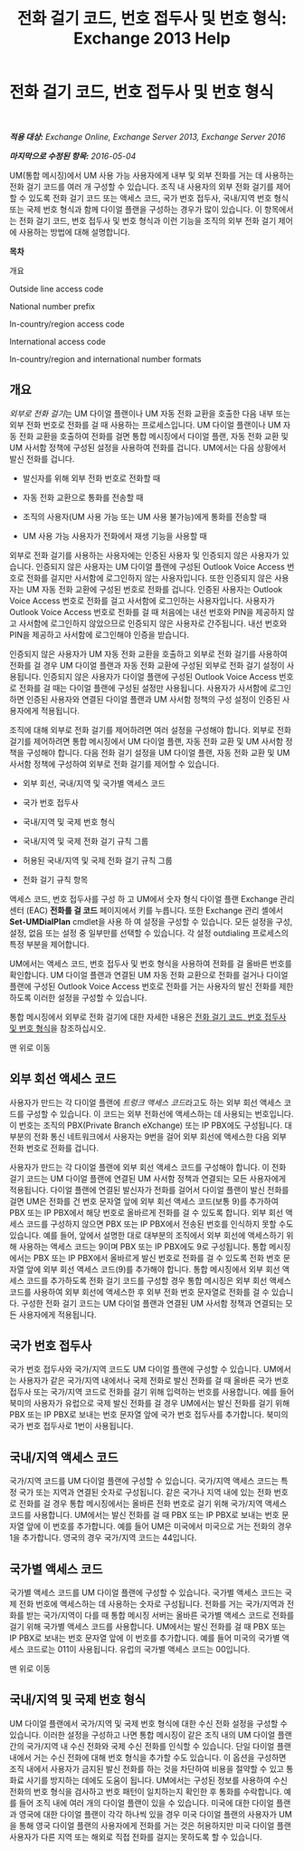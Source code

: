 ﻿---
title: '전화 걸기 코드, 번호 접두사 및 번호 형식: Exchange 2013 Help'
TOCTitle: 전화 걸기 코드, 번호 접두사 및 번호 형식
ms:assetid: 26d61e55-f8dd-4d25-81f1-78a87cf88bad
ms:mtpsurl: https://technet.microsoft.com/ko-kr/library/Bb266967(v=EXCHG.150)
ms:contentKeyID: 51407677
ms.date: 05/22/2018
mtps_version: v=EXCHG.150
ms.translationtype: MT
---

# 전화 걸기 코드, 번호 접두사 및 번호 형식

 

_**적용 대상:** Exchange Online, Exchange Server 2013, Exchange Server 2016_

_**마지막으로 수정된 항목:** 2016-05-04_

UM(통합 메시징)에서 UM 사용 가능 사용자에게 내부 및 외부 전화를 거는 데 사용하는 전화 걸기 코드를 여러 개 구성할 수 있습니다. 조직 내 사용자의 외부 전화 걸기를 제어할 수 있도록 전화 걸기 코드 또는 액세스 코드, 국가 번호 접두사, 국내/지역 번호 형식 또는 국제 번호 형식과 함께 다이얼 플랜을 구성하는 경우가 많이 있습니다. 이 항목에서는 전화 걸기 코드, 번호 접두사 및 번호 형식과 이런 기능을 조직의 외부 전화 걸기 제어에 사용하는 방법에 대해 설명합니다.

**목차**

개요

Outside line access code

National number prefix

In-country/region access code

International access code

In-country/region and international number formats

## 개요

*외부로 전화 걸기*는 UM 다이얼 플랜이나 UM 자동 전화 교환을 호출한 다음 내부 또는 외부 전화 번호로 전화를 걸 때 사용하는 프로세스입니다. UM 다이얼 플랜이나 UM 자동 전화 교환을 호출하여 전화를 걸면 통합 메시징에서 다이얼 플랜, 자동 전화 교환 및 UM 사서함 정책에 구성된 설정을 사용하여 전화를 겁니다. UM에서는 다음 상황에서 발신 전화를 겁니다.

  - 발신자를 위해 외부 전화 번호로 전화할 때

  - 자동 전화 교환으로 통화를 전송할 때

  - 조직의 사용자(UM 사용 가능 또는 UM 사용 불가능)에게 통화를 전송할 때

  - UM 사용 가능 사용자가 전화에서 재생 기능을 사용할 때

외부로 전화 걸기를 사용하는 사용자에는 인증된 사용자 및 인증되지 않은 사용자가 있습니다. 인증되지 않은 사용자는 UM 다이얼 플랜에 구성된 Outlook Voice Access 번호로 전화를 걸지만 사서함에 로그인하지 않는 사용자입니다. 또한 인증되지 않은 사용자는 UM 자동 전화 교환에 구성된 번호로 전화를 겁니다. 인증된 사용자는 Outlook Voice Access 번호로 전화를 걸고 사서함에 로그인하는 사용자입니다. 사용자가 Outlook Voice Access 번호로 전화를 걸 때 처음에는 내선 번호와 PIN을 제공하지 않고 사서함에 로그인하지 않았으므로 인증되지 않은 사용자로 간주됩니다. 내선 번호와 PIN을 제공하고 사서함에 로그인해야 인증을 받습니다.

인증되지 않은 사용자가 UM 자동 전화 교환을 호출하고 외부로 전화 걸기를 사용하여 전화를 걸 경우 UM 다이얼 플랜과 자동 전화 교환에 구성된 외부로 전화 걸기 설정이 사용됩니다. 인증되지 않은 사용자가 다이얼 플랜에 구성된 Outlook Voice Access 번호로 전화를 걸 때는 다이얼 플랜에 구성된 설정만 사용됩니다. 사용자가 사서함에 로그인하면 인증된 사용자와 연결된 다이얼 플랜과 UM 사서함 정책의 구성 설정이 인증된 사용자에게 적용됩니다.

조직에 대해 외부로 전화 걸기를 제어하려면 여러 설정을 구성해야 합니다. 외부로 전화 걸기를 제어하려면 통합 메시징에서 UM 다이얼 플랜, 자동 전화 교환 및 UM 사서함 정책을 구성해야 합니다. 다음 전화 걸기 설정을 UM 다이얼 플랜, 자동 전화 교환 및 UM 사서함 정책에 구성하여 외부로 전화 걸기를 제어할 수 있습니다.

  - 외부 회선, 국내/지역 및 국가별 액세스 코드

  - 국가 번호 접두사

  - 국내/지역 및 국제 번호 형식

  - 국내/지역 및 국제 전화 걸기 규칙 그룹

  - 허용된 국내/지역 및 국제 전화 걸기 규칙 그룹

  - 전화 걸기 규칙 항목

액세스 코드, 번호 접두사를 구성 하 고 UM에서 숫자 형식 다이얼 플랜 Exchange 관리 센터 (EAC) **전화를 걸 코드** 페이지에서 키를 누릅니다. 또한 Exchange 관리 셸에서 **Set-UMDialPlan** cmdlet을 사용 하 여 설정을 구성할 수 있습니다. 모든 설정을 구성, 설정, 없음 또는 설정 중 일부만를 선택할 수 있습니다. 각 설정 outdialing 프로세스의 특정 부분을 제어합니다.

UM에서는 액세스 코드, 번호 접두사 및 번호 형식을 사용하여 전화를 걸 올바른 번호를 확인합니다. UM 다이얼 플랜과 연결된 UM 자동 전화 교환으로 전화를 걸거나 다이얼 플랜에 구성된 Outlook Voice Access 번호로 전화를 거는 사용자의 발신 전화를 제한하도록 이러한 설정을 구성할 수 있습니다.

통합 메시징에서 외부로 전화 걸기에 대한 자세한 내용은 [전화 걸기 코드, 번호 접두사 및 번호 형식](dial-codes-number-prefixes-and-number-formats-exchange-2013-help.md)을 참조하십시오.

맨 위로 이동

## 외부 회선 액세스 코드

사용자가 만드는 각 다이얼 플랜에 *트렁크 액세스 코드*라고도 하는 외부 회선 액세스 코드를 구성할 수 있습니다. 이 코드는 외부 전화선에 액세스하는 데 사용되는 번호입니다. 이 번호는 조직의 PBX(Private Branch eXchange) 또는 IP PBX에도 구성됩니다. 대부분의 전화 통신 네트워크에서 사용자는 9번을 걸어 외부 회선에 액세스한 다음 외부 전화 번호로 전화를 겁니다.

사용자가 만드는 각 다이얼 플랜에 외부 회선 액세스 코드를 구성해야 합니다. 이 전화 걸기 코드는 UM 다이얼 플랜에 연결된 UM 사서함 정책과 연결되는 모든 사용자에게 적용됩니다. 다이얼 플랜에 연결된 발신자가 전화를 걸어서 다이얼 플랜이 발신 전화를 걸면 UM은 전화를 건 번호 문자열 앞에 외부 회선 액세스 코드(보통 9)를 추가하여 PBX 또는 IP PBX에서 해당 번호로 올바르게 전화를 걸 수 있도록 합니다. 외부 회선 액세스 코드를 구성하지 않으면 PBX 또는 IP PBX에서 전송된 번호를 인식하지 못할 수도 있습니다. 예를 들어, 앞에서 설명한 대로 대부분의 조직에서 외부 회선에 액세스하기 위해 사용하는 액세스 코드는 9이며 PBX 또는 IP PBX에도 9로 구성됩니다. 통합 메시징에서는 PBX 또는 IP PBX에서 올바르게 발신 번호로 전화를 걸 수 있도록 전화 번호 문자열 앞에 외부 회선 액세스 코드(9)를 추가해야 합니다. 통합 메시징에서 외부 회선 액세스 코드를 추가하도록 전화 걸기 코드를 구성할 경우 통합 메시징은 외부 회선 액세스 코드를 사용하여 외부 회선에 액세스한 후 외부 전화 번호 문자열로 전화를 걸 수 있습니다. 구성한 전화 걸기 코드는 UM 다이얼 플랜과 연결된 UM 사서함 정책과 연결되는 모든 사용자에게 적용됩니다.

## 국가 번호 접두사

국가 번호 접두사와 국가/지역 코드도 UM 다이얼 플랜에 구성할 수 있습니다. UM에서는 사용자가 같은 국가/지역 내에서나 국제 전화로 발신 전화를 걸 때 올바른 국가 번호 접두사 또는 국가/지역 코드로 전화를 걸기 위해 입력하는 번호를 사용합니다. 예를 들어 북미의 사용자가 유럽으로 국제 발신 전화를 걸 경우 UM에서는 발신 전화를 걸기 위해 PBX 또는 IP PBX로 보내는 번호 문자열 앞에 국가 번호 접두사를 추가합니다. 북미의 국가 번호 접두사로 1번이 사용됩니다.

## 국내/지역 액세스 코드

국가/지역 코드를 UM 다이얼 플랜에 구성할 수 있습니다. 국가/지역 액세스 코드는 특정 국가 또는 지역과 연결된 숫자로 구성됩니다. 같은 국가나 지역 내에 있는 전화 번호로 전화를 걸 경우 통합 메시징에서는 올바른 전화 번호로 걸기 위해 국가/지역 액세스 코드를 사용합니다. UM에서는 발신 전화를 걸 때 PBX 또는 IP PBX로 보내는 번호 문자열 앞에 이 번호를 추가합니다. 예를 들어 UM은 미국에서 미국으로 거는 전화의 경우 1을 추가합니다. 영국의 경우 국가/지역 코드는 44입니다.

## 국가별 액세스 코드

국가별 액세스 코드를 UM 다이얼 플랜에 구성할 수 있습니다. 국가별 액세스 코드는 국제 전화 번호에 액세스하는 데 사용하는 숫자로 구성됩니다. 전화를 거는 국가/지역과 전화를 받는 국가/지역이 다를 때 통합 메시징 서버는 올바른 국가별 액세스 코드로 전화를 걸기 위해 국가별 액세스 코드를 사용합니다. UM에서는 발신 전화를 걸 때 PBX 또는 IP PBX로 보내는 번호 문자열 앞에 이 번호를 추가합니다. 예를 들어 미국의 국가별 액세스 코드로는 011이 사용됩니다. 유럽의 국가별 액세스 코드는 00입니다.

맨 위로 이동

## 국내/지역 및 국제 번호 형식

UM 다이얼 플랜에서 국가/지역 및 국제 번호 형식에 대한 수신 전화 설정을 구성할 수 있습니다. 이러한 설정을 구성하고 나면 통합 메시징이 같은 조직 내의 UM 다이얼 플랜 간의 국가/지역 내 수신 전화와 국제 수신 전화를 인식할 수 있습니다. 단일 다이얼 플랜 내에서 거는 수신 전화에 대해 번호 형식을 추가할 수도 있습니다. 이 옵션을 구성하면 조직 내에서 사용자가 금지된 발신 전화를 하는 것을 차단하여 비용을 절약할 수 있고 통화료 사기를 방지하는 데에도 도움이 됩니다. UM에서는 구성된 정보를 사용하여 수신 전화의 번호 형식을 검사하고 번호 패턴이 일치하는지 확인한 후 통화를 수락합니다. 예를 들어 조직 내에 여러 개의 다이얼 플랜이 있을 수 있습니다. 미국에 대한 다이얼 플랜과 영국에 대한 다이얼 플랜이 각각 하나씩 있을 경우 미국 다이얼 플랜의 사용자가 UM을 통해 영국 다이얼 플랜의 사용자에게 전화를 거는 것은 허용하지만 미국 다이얼 플랜 사용자가 다른 지역 또는 해외로 직접 전화를 걸지는 못하도록 할 수 있습니다.

